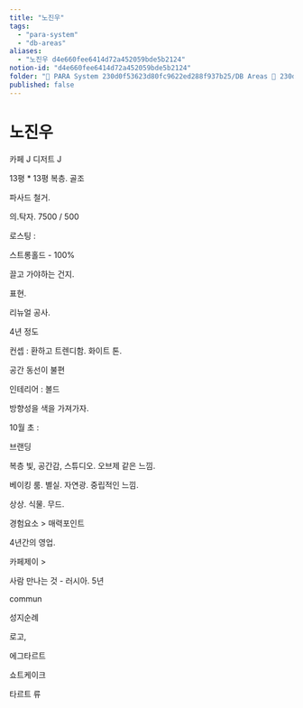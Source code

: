 ```yaml
---
title: "노진우"
tags:
  - "para-system"
  - "db-areas"
aliases:
  - "노진우 d4e660fee6414d72a452059bde5b2124"
notion-id: "d4e660fee6414d72a452059bde5b2124"
folder: "🚀 PARA System 230d0f53623d80fc9622ed288f937b25/DB Areas 🔲 230d0f53623d812fa0e9f500c4679623/(주) 음 66e9b539f26a4b65b785de77451613c8/미팅 aa657b2f43e64446957fc2d7f19798fa"
published: false
---
```


# 노진우

카페 J 디저트 J

13평 \* 13평 복층. 골조

파사드 철거.

의.탁자. 7500 / 500

로스팅 :

스트롱홀드 - 100%

끌고 가야하는 건지.

표현.

리뉴얼 공사.

4년 정도

컨셉 : 환하고 트렌디함. 화이트 톤.

공간 동선이 불편

인테리어 : 볼드

방향성을 색을 가져가자.

10월 초 :

브랜딩

복층 빛, 공간감, 스튜디오. 오브제 같은 느낌.

베이킹 룸. 별실. 자연광. 중립적인 느낌.

상상. 식물. 무드.

경험요소 > 매력포인트

4년간의 영업.

카페제이 >

사람 만나는 것 - 러시아. 5년

commun

성지순례

로고,

에그타르트

쇼트케이크

타르트 류
